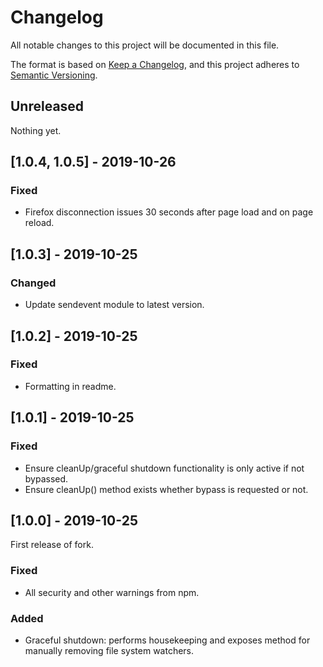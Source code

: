 # Changelog

All notable changes to this project will be documented in this file.

The format is based on [Keep a Changelog](https://keepachangelog.com/en/1.0.0/), and this project adheres to [Semantic Versioning](https://semver.org/spec/v2.0.0.html).

## Unreleased

Nothing yet.

## [1.0.4, 1.0.5] - 2019-10-26

### Fixed

  - Firefox disconnection issues 30 seconds after page load and on page reload.

## [1.0.3] - 2019-10-25

### Changed

  - Update sendevent module to latest version.

## [1.0.2] - 2019-10-25

### Fixed

  - Formatting in readme.

## [1.0.1] - 2019-10-25

### Fixed

  - Ensure cleanUp/graceful shutdown functionality is only active if not bypassed.
  - Ensure cleanUp() method exists whether bypass is requested or not.

## [1.0.0] - 2019-10-25

First release of fork.

### Fixed

  - All security and other warnings from npm.

### Added

  - Graceful shutdown: performs housekeeping and exposes method for manually removing file system watchers.
